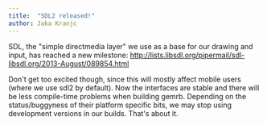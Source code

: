 ```yaml
---
title:  "SDL2 released!"
author: Jaka Kranjc
---
```


SDL, the "simple directmedia layer" we use as a base for our drawing and input, has reached a new milestone:
http://lists.libsdl.org/pipermail/sdl-libsdl.org/2013-August/089854.html

Don't get too excited though, since this will mostly affect mobile users (where we use sdl2 by default).
Now the interfaces are stable and there will be less compile-time problems when building gemrb.
Depending on the status/buggyness of their platform specific bits, we may stop using development versions
in our builds. That's about it.
